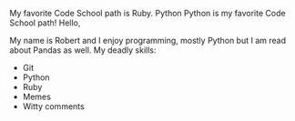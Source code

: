 My favorite Code School path is Ruby. 
Python
Python is my favorite Code School path!
Hello, 

My name is Robert and I enjoy programming, mostly Python but I am read about Pandas as well. 
My deadly skills:
* Git
* Python
* Ruby
* Memes
* Witty comments
